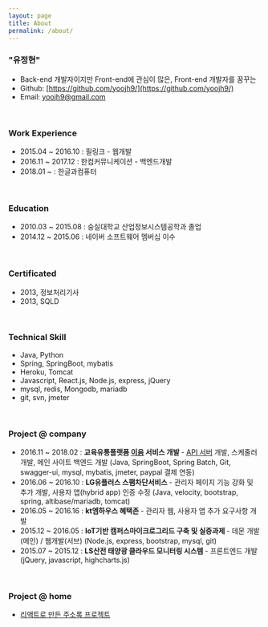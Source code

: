 ```yaml
---
layout: page
title: About
permalink: /about/
---
```


### "유정현"
- Back-end 개발자이지만 Front-end에 관심이 많은, Front-end 개발자를 꿈꾸는
- Github:  [https://github.com/yoojh9/](https://github.com/yoojh9/)  
- Email: yoojh9@gmail.com

<br/>

### Work Experience
- 2015.04 ~ 2016.10 : 필링크 - 웹개발
- 2016.11 ~ 2017.12 : 한컴커뮤니케이션 - 백엔드개발
- 2018.01 ~ : 한글과컴퓨터

<br/>

### Education
- 2010.03 ~ 2015.08 : 숭실대학교 산업정보시스템공학과 졸업
- 2014.12 ~ 2015.06 : 네이버 소프트웨어 멤버십 이수

<br/>

### Certificated
- 2013, 정보처리기사
- 2013, SQLD

<br/>

### Technical Skill
- Java, Python
- Spring, SpringBoot, mybatis
- Heroku, Tomcat
- Javascript, React.js, Node.js, express, jQuery
- mysql, redis, Mongodb, mariadb
- git, svn, jmeter

<br/>

### Project @ company
- 2016.11 ~ 2018.02 : <b> 교육유통플랫폼 [이음](http://www.iieom.com) 서비스 개발 </b> - [API 서버](https://sapi.iieom.com/swagger-ui.html) 개발, 스케줄러 개발, 메인 사이트 백엔드 개발 (Java, SpringBoot, Spring Batch, Git,  swagger-ui, mysql, mybatis, jmeter, paypal 결제 연동)
- 2016.06 ~ 2016.10 : <b> LG유플러스 스팸차단서비스 </b> -  관리자 페이지 기능 강화 및 추가 개발, 사용자 앱(hybrid app) 인증 수정 (Java, velocity, bootstrap, spring, altibase/mariadb, tomcat)
- 2016.05 ~ 2016.16 : <b> kt엠하우스 혜택존 </b> - 관리자 웹, 사용자 앱 추가 요구사항 개발
- 2015.12 ~ 2016.05 : <b> IoT기반 캠퍼스마이크로그리드 구축 및 실증과제 </b> - 데몬 개발(메인) / 웹개발(서브) (Node.js, express, bootstrap, mysql, git)
- 2015.07 ~ 2015.12 : <b> LS산전 태양광 클라우드 모니터링 시스템 </b> - 프론트엔드 개발 (jQuery, javascript, highcharts.js)

<br/>

### Project @ home
- [리액트로 만든 주소록 프로젝트](https://github.com/yoojh9/react-example/tree/master/react-contact-example)
